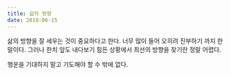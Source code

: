 ```yaml
---
title: 삶의 방향
date: 2018-06-15
---
```


삶의 방향을 잘 세우는 것이 중요하다고 한다.
너무 많이 들어 오히려 진부하기 까지 한 말이다.
그러나 한치 앞도 내다보기 힘든 상황에서 최선의 방향을 찾기란 정말 어렵다.

행운을 기대하지 말고 기도해야 할 수 밖에 없다.

